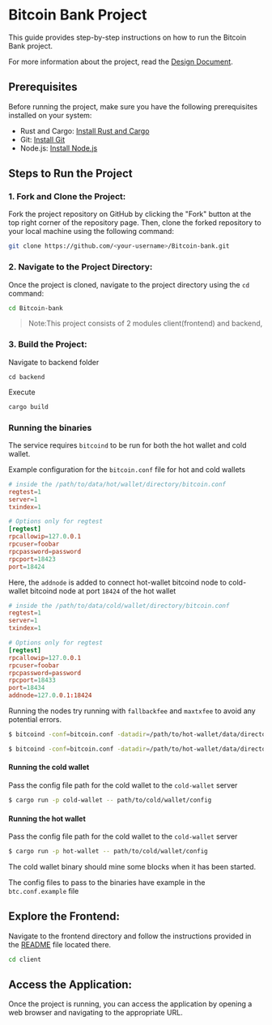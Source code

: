 # Bitcoin Bank Project

This guide provides step-by-step instructions on how to run the Bitcoin Bank project.

For more information about the project, read the [Design Document](/docs/Bitcoin-bank_Design_Document.md).

## Prerequisites

Before running the project, make sure you have the following prerequisites installed on your system:

- Rust and Cargo: [Install Rust and Cargo](https://www.rust-lang.org/tools/install)
- Git: [Install Git](https://git-scm.com/book/en/v2/Getting-Started-Installing-Git)
- Node.js: [Install Node.js](https://nodejs.org/)

## Steps to Run the Project

### 1. Fork and Clone the Project:

Fork the project repository on GitHub by clicking the "Fork" button at the top right corner of the repository page. Then, clone the forked repository to your local machine using the following command:

```bash 
git clone https://github.com/<your-username>/Bitcoin-bank.git
```

### 2. Navigate to the Project Directory:

Once the project is cloned, navigate to the project directory using the `cd` command:

```bash
cd Bitcoin-bank
```

> Note:This project consists of 2 modules client(frontend) and backend,

### 3. Build the Project:
Navigate to backend folder
```
cd backend
```
Execute
```bash
cargo build
```

### Running the binaries
The service requires `bitcoind` to be run for both the hot wallet and cold wallet. 

Example configuration for the `bitcoin.conf` file for hot and cold wallets
```toml
# inside the /path/to/data/hot/wallet/directory/bitcoin.conf
regtest=1
server=1
txindex=1

# Options only for regtest
[regtest]
rpcallowip=127.0.0.1
rpcuser=foobar
rpcpassword=password
rpcport=18423
port=18424

```
Here, the `addnode` is added to connect hot-wallet bitcoind node to cold-wallet bitcoind node at port `18424` of the hot wallet
```toml
# inside the /path/to/data/cold/wallet/directory/bitcoin.conf
regtest=1
server=1
txindex=1

# Options only for regtest
[regtest]
rpcallowip=127.0.0.1
rpcuser=foobar
rpcpassword=password
rpcport=18433
port=18434
addnode=127.0.0.1:18424

```

Running the nodes try running with `fallbackfee` and `maxtxfee` to avoid any potential errors.
```sh
$ bitcoind -conf=bitcoin.conf -datadir=/path/to/hot-wallet/data/directory -fallbackfee=0.00001 -maxtxfee=0.0001

$ bitcoind -conf=bitcoin.conf -datadir=/path/to/hot-wallet/data/directory -fallbackfee=0.00001 -maxtxfee=0.0001
```

#### Running the cold wallet
Pass the config file path for the cold wallet to the `cold-wallet`  server
```sh
$ cargo run -p cold-wallet -- path/to/cold/wallet/config
```

#### Running the hot wallet
Pass the config file path for the cold wallet to the `cold-wallet`  server
```sh
$ cargo run -p hot-wallet -- path/to/cold/wallet/config
```

The cold wallet binary should mine some blocks when it has been started.

The config files to pass to the binaries have example in the `btc.conf.example` file

## Explore the Frontend:

Navigate to the frontend directory and follow the instructions provided in the [README](/client/README.md) file located there.

```bash
cd client
```

## Access the Application:

Once the project is running, you can access the application by opening a web browser and navigating to the appropriate URL.
